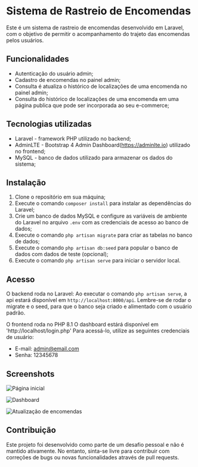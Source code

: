 # Sistema de Rastreio de Encomendas

Este é um sistema de rastreio de encomendas desenvolvido em Laravel, com o objetivo de permitir o acompanhamento do trajeto das encomendas pelos usuários.

## Funcionalidades

- Autenticação do usuário admin;
- Cadastro de encomendas no painel admin;
- Consulta é atualiza o histórico de localizações de uma encomenda no painel admin;
- Consulta do histórico de localizações de uma encomenda em uma página publica que pode ser incorporada ao seu e-commerce;

## Tecnologias utilizadas

- Laravel - framework PHP utilizado no backend;
- AdminLTE - Bootstrap 4 Admin Dashboard(https://adminlte.io) utilizado no frontend;
- MySQL - banco de dados utilizado para armazenar os dados do sistema;

## Instalação

1. Clone o repositório em sua máquina;
2. Execute o comando `composer install` para instalar as dependências do Laravel;
3. Crie um banco de dados MySQL e configure as variáveis de ambiente do Laravel no arquivo `.env` com as credenciais de acesso ao banco de dados;
4. Execute o comando `php artisan migrate` para criar as tabelas no banco de dados;
5. Execute o comando `php artisan db:seed` para popular o banco de dados com dados de teste (opcional);
6. Execute o comando `php artisan serve` para iniciar o servidor local.

## Acesso

O backend roda no Laravel:
Ao executar o comando `php artisan serve`, a api estará disponível em `http://localhost:8000/api`. 
Lembre-se de rodar o migrate e o seed, para que o banco seja criado e alimentado com o usuário padrão.

O frontend roda no PHP 8.1
O dashboard estárá disponível em 'http://localhost/login.php'
Para acessá-lo, utilize as seguintes credenciais de usuário:

- E-mail: admin@email.com
- Senha: 12345678

## Screenshots

![Página inicial](https://rastreio.de/screenshots/Screenshot_3.png)

![Dashboard](https://rastreio.de/screenshots/Screenshot_4.png)

![Atualização de encomendas](https://rastreio.de/screenshots/Screenshot_5.png)

## Contribuição

Este projeto foi desenvolvido como parte de um desafio pessoal e não é mantido ativamente. No entanto, sinta-se livre para contribuir com correções de bugs ou novas funcionalidades através de pull requests.


